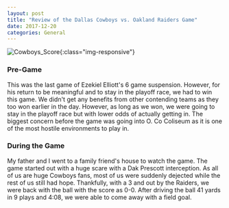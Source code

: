 ```yaml
---
layout: post
title: "Review of the Dallas Cowboys vs. Oakland Raiders Game"
date: 2017-12-20
categories: General
---
```


![Cowboys_Score](/img/Cowboys_Raiders/Cowboys_Score.jpg){:class="img-responsive"}

### Pre-Game

This was the last game of Ezekiel Elliott's 6 game suspension. However, for his return to be meaningful and to stay in the playoff race, we had to win this game. We didn't get any benefits from other contending teams as they too won earlier in the day. However, as long as we won, we were going to stay in the playoff race but with lower odds of actually getting in. The biggest concern before the game was going into O. Co Coliseum as it is one of the most hostile environments to play in.

### During the Game

My father and I went to a family friend's house to watch the game. The game started out with a huge scare with a Dak Prescott interception. As all of us are huge Cowboys fans, most of us were suddenly dejected while the rest of us still had hope. Thankfully, with a 3 and out by the Raiders, we were back with the ball with the score as 0-0. After driving the ball 41 yards in 9 plays and 4:08, we were able to come away with a field goal. 

